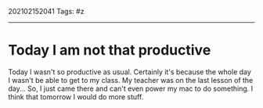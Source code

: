 202102152041
Tags: #z 

---
# Today I am not that productive

Today I wasn't so productive as usual. Certainly it's because the whole day I wasn't be able to get to my class. My teacher was on the last lesson of the day... So, I just came there and can't even power my mac to do something. I think that tomorrow I would do more stuff. 